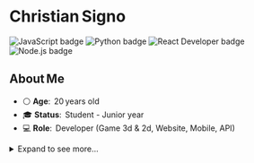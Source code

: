<h1>Christian Signo</h1>

<div class="badges">
  <img src="https://img.shields.io/badge/JavaScript-transparent?style=flat&logo=javascript&logoColor=%23ffb13b" alt="JavaScript badge">
  <img src="https://img.shields.io/badge/Python-transparent?style=flat&logo=python&logoColor=%233776ab" alt="Python badge">
  <img src="https://img.shields.io/badge/React%20Developer-transparent?style=flat&logo=react&logoColor=%2361dafb" alt="React Developer badge">
  <img src="https://img.shields.io/badge/Node.js-transparent?style=flat&logo=node.js&logoColor=%23339933" alt="Node.js badge">
</div>


<h2>About Me</h2>
<ul>
  <li>⚪ <strong>Age</strong>:  20 years old</li>
  <li>🎓 <strong>Status</strong>:  Student - Junior year</li>
  <li>💻 <strong>Role</strong>:  Developer (Game 3d & 2d, Website, Mobile, API)</li>
</ul>

<details>
<summary>Expand to see more…</summary>

<h2>Environment &amp; Tools I Work With</h2>
<ul>
  <li>JavaScript / TypeScript</li>
  <li>Python</li>
  <li>PHP</li>
  <li>C#</li>
  <li>Java</li>
  <li>C++</li>
</ul>
<hr>
<ul>
  <li>REST APIs</li>
  <li>WebSockets</li>
  <li>React</li>
  <li>React Native</li>
  <li>Unreal Engine</li>
  <li>Godot</li>
  <li>Unity</li>
  <li>SQL (MySQL, PostgreSQL)</li>
  <li>NoSQL (MongoDB, Cassandra)</li>
</ul>

<h2>Others</h2>
<ul>
  <li>Arduino Uno</li>
  <li>Circuit Design (Analog/Digital)</li>
</ul>

<h2>🌱 Currently focused</h2>
<ul>
  <li>Exploring <strong>Machine Learning</strong> with Python</li>
  <li>Side projects: <strong>Full‑Stack Applications</strong> with React</li>
  <li>Current project: <strong>School Capstone</strong> – MERN stack (MongoDB, Express, React, Node)</li>
</ul>

</details>
